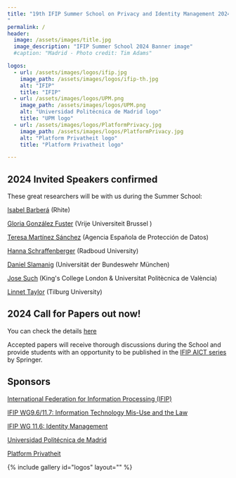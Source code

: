```yaml
---
title: "19th IFIP Summer School on Privacy and Identity Management 2024 - Generating Futures
"
permalink: /
header:
  image: /assets/images/title.jpg
  image_description: "IFIP Summer School 2024 Banner image"
  #caption: "Madrid - Photo credit: Tim Adams"

logos:
  - url: /assets/images/logos/ifip.jpg
    image_path: /assets/images/logos/ifip-th.jpg
    alt: "IFIP"
    title: "IFIP"
  - url: /assets/images/logos/UPM.png
    image_path: /assets/images/logos/UPM.png
    alt: "Universidad Politécnica de Madrid logo"
    title: "UPM logo"
  - url: /assets/images/logos/PlatformPrivacy.jpg
    image_path: /assets/images/logos/PlatformPrivacy.jpg
    alt: "Platform Privatheit logo"
    title: "Platform Privatheit logo"

---
```

## 2024 Invited Speakers confirmed
These great researchers will be with us during the Summer School:

[Isabel Barberá](https://www.linkedin.com/in/isabelbarbera/) (Rhite) 

[Gloria González Fuster](https://glgonzalezfuster.blog/about/) (Vrije Universiteit Brussel )

[Teresa Martínez Sánchez](https://www.linkedin.com/in/teresamartinezsanchez) (Agencia Española de Protección de Datos) 

[Hanna Schraffenberger](https://www.creativecode.org/) (Radboud University)

[Daniel Slamanig](https://www.linkedin.com/in/danielslamanig) (Universität der Bundeswehr München)

[Jose Such](https://www.linkedin.com/in/josuch/) (King's College London & Universitat Politècnica de València) 

[Linnet Taylor](https://www.tilburguniversity.edu/staff/l-e-m-taylor) (Tilburg University) 

## 2024 Call for Papers out now!
You can check the details [here](./call_for_paper)

Accepted papers will receive thorough discussions during the School and provide students with an opportunity to be published in the [IFIP AICT series](https://www.springer.com/series/6102) by Springer.
  
## Sponsors
[International Federation for Information Processing (IFIP)](https://www.ifip.org)

[IFIP WG9.6/11.7: Information Technology Mis-Use and the Law](https://www.ifiptc11.org/working-groups)

[IFIP WG 11.6: Identity Management](https://www.ifiptc11.org/working-groups)

[Universidad Politécnica de Madrid](https://www.upm.es/)

[Platform Privatheit](https://www.forum-privatheit.de/)

{% include gallery id="logos" layout="" %}
